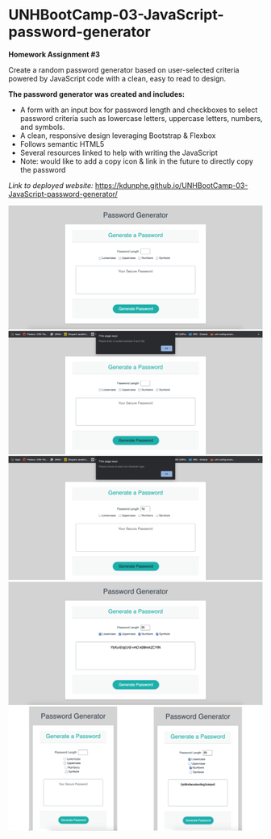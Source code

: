 # UNHBootCamp-03-JavaScript-password-generator

**Homework Assignment #3**

Create a random password generator based on user-selected criteria powered by JavaScript code with a clean, easy to read to design.

**The password generator was created and includes:**
* A form with an input box for password length and checkboxes to select password criteria such as lowercase letters, uppercase letters, numbers, and symbols.
* A clean, responsive design leveraging Bootstrap & Flexbox
* Follows semantic HTML5
* Several resources linked to help with writing the JavaScript
* Note: would like to add a copy icon & link in the future to directly copy the password

_Link to deployed website:_ https://kdunphe.github.io/UNHBootCamp-03-JavaScript-password-generator/

![Password-Generator-Screenshot](/assets/Password-Generator-Screenshot.jpg)
![Password-Generator-Length-Prompt-Screenshot](/assets/Password-Generator-Length-Prompt-Screenshot.jpg)
![Password-Generator-Character-Prompt-Screenshot](/assets/Password-Generator-Character-Prompt-Screenshot.jpg)
![Password-Generator-Result-Screenshot](/assets/Password-Generator-Result-Screenshot.jpg)
![Password-Generator-Mobile-Screenshot](/assets/Password-Generator-Mobile-Screenshot.jpg)